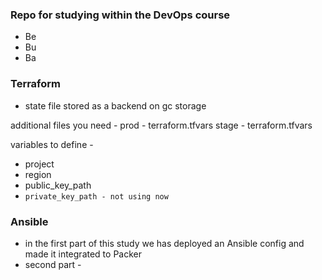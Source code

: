 ### Repo for studying within the DevOps course

* Be
* Bu
* Ba
### Terraform 
* state file stored as a backend on gc storage

additional files you need - 
 prod - terraform.tfvars
 stage - terraform.tfvars

variables to define - 
 
- project 
- region 
- public_key_path
- `private_key_path - not using now`


### Ansible

- in the first part of this study we has deployed an Ansible config and made it integrated to Packer
- second part -   